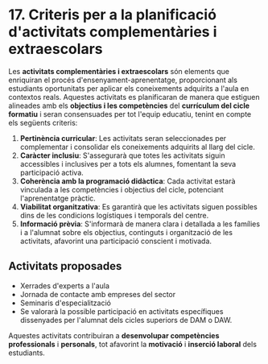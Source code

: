 # 17. Criteris per a la planificació d'activitats complementàries i extraescolars

<!-- Hem d'entendre les activitats complementàries i extraescolars com a elements per a enriquir i consolidar el procés d'ensenyança-aprenentatge, complementant el treball 
desenvolupat a l'aula. Estes activitats han d'estar alineades amb els objectius i les competències del currículum del cicle formatiu i planificar-se amb criteris clars i consensuats per l'equip educatiu. 

És aconsellable fixar criteris per a les àrees de pertinència curricular, caràcter inclusiu, coherència amb la programació, viabilitat organitzativa, i tots els que l'equip educatiu considere. Igualment, s'han d'establir protocols que garantisquen una adequada informació prèvia a les famílies, si és el cas, i a l'alumnat sobre els objectius, els continguts i els detalls organitzatius d'estes activitats, afavorint una participació conscient, informada i motivada. 

Les activitats que se duran a terme, al llarg del curs, son:

- Visita al Museu del videojoc d'Ibi
- Tallers tecnològis
- Jornada de contacte amb empreses del sector
- Seminaris d'especialització
- Visita a Universitat
- Competició Programame
- Skills a València

-->

Les **activitats complementàries i extraescolars** són elements que enriquiran el procés d'ensenyament-aprenentatge, proporcionant als estudiants oportunitats per aplicar els coneixements adquirits a l'aula en contextos reals. Aquestes activitats es planificaran de manera que estiguen alineades amb els **objectius i les competències** del **currículum del cicle formatiu** i seran consensuades per tot l'equip educatiu, tenint en compte els següents criteris:

1. **Pertinència curricular**: Les activitats seran seleccionades per complementar i consolidar els coneixements adquirits al llarg del cicle.
2. **Caràcter inclusiu**: S'assegurarà que totes les activitats siguin accessibles i inclusives per a tots els alumnes, fomentant la seva participació activa.
3. **Coherència amb la programació didàctica**: Cada activitat estarà vinculada a les competències i objectius del cicle, potenciant l'aprenentatge pràctic.
4. **Viabilitat organitzativa**: Es garantirà que les activitats siguen possibles dins de les condicions logístiques i temporals del centre.
5. **Informació prèvia**: S'informarà de manera clara i detallada a les famílies i a l'alumnat sobre els objectius, continguts i organització de les activitats, afavorint una participació conscient i motivada.

## Activitats proposades

* Xerrades d'experts a l'aula
* Jornada de contacte amb empreses del sector
* Seminaris d'especialització
* Se valorarà la possible participació en activitats específiques dissenyades per l'alumnat dels cicles superiors de DAM o DAW.

Aquestes activitats contribuiran a **desenvolupar competències professionals** i **personals**, tot afavorint la **motivació** i **inserció laboral** dels estudiants.
